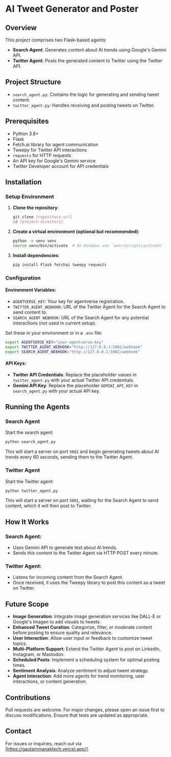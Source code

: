 # AI Tweet Generator and Poster

## Overview
This project comprises two Flask-based agents:
- **Search Agent**: Generates content about AI trends using Google's Gemini API.
- **Twitter Agent**: Posts the generated content to Twitter using the Twitter API.

## Project Structure
- `search_agent.py`: Contains the logic for generating and sending tweet content.
- `twitter_agent.py`: Handles receiving and posting tweets on Twitter.

## Prerequisites
- Python 3.8+
- Flask
- Fetch.ai library for agent communication
- Tweepy for Twitter API interactions
- `requests` for HTTP requests
- An API key for Google's Gemini service
- Twitter Developer account for API credentials

## Installation

### Setup Environment
1. **Clone the repository**:
   ```bash
   git clone [repository-url]
   cd [project-directory]
   ```

2. **Create a virtual environment (optional but recommended)**:
   ```bash
   python -m venv venv
   source venv/bin/activate  # On Windows use `venv\Scripts\activate`
   ```

3. **Install dependencies**:
   ```bash
   pip install Flask fetchai tweepy requests
   ```

### Configuration
#### Environment Variables:
- `AGENTVERSE_KEY`: Your key for agentverse registration.
- `TWITTER_AGENT_WEBHOOK`: URL of the Twitter Agent for the Search Agent to send content to.
- `SEARCH_AGENT_WEBHOOK`: URL of the Search Agent for any potential interactions (not used in current setup).

Set these in your environment or in a `.env` file:
```bash
export AGENTVERSE_KEY="your-agentverse-key"
export TWITTER_AGENT_WEBHOOK="http://127.0.0.1:5001/webhook"
export SEARCH_AGENT_WEBHOOK="http://127.0.0.1:5002/webhook"
```

#### API Keys:
- **Twitter API Credentials**: Replace the placeholder values in `twitter_agent.py` with your actual Twitter API credentials.
- **Gemini API Key**: Replace the placeholder `GEMINI_API_KEY` in `search_agent.py` with your actual API key.

## Running the Agents

### Search Agent
Start the search agent:
```bash
python search_agent.py
```
This will start a server on port `5002` and begin generating tweets about AI trends every 60 seconds, sending them to the Twitter Agent.

### Twitter Agent
Start the Twitter agent:
```bash
python twitter_agent.py
```
This will start a server on port `5001`, waiting for the Search Agent to send content, which it will then post to Twitter.

## How It Works
### Search Agent:
- Uses Gemini API to generate text about AI trends.
- Sends this content to the Twitter Agent via HTTP POST every minute.

### Twitter Agent:
- Listens for incoming content from the Search Agent.
- Once received, it uses the Tweepy library to post this content as a tweet on Twitter.

## Future Scope
- **Image Generation**: Integrate image generation services like DALL-E or Google's Imagen to add visuals to tweets.
- **Enhanced Tweet Curation**: Categorize, filter, or moderate content before posting to ensure quality and relevance.
- **User Interaction**: Allow user input or feedback to customize tweet topics.
- **Multi-Platform Support**: Extend the Twitter Agent to post on LinkedIn, Instagram, or Mastodon.
- **Scheduled Posts**: Implement a scheduling system for optimal posting times.
- **Sentiment Analysis**: Analyze sentiment to adjust tweet strategy.
- **Agent Interaction**: Add more agents for trend monitoring, user interactions, or content generation.

## Contributions
Pull requests are welcome. For major changes, please open an issue first to discuss modifications.
Ensure that tests are updated as appropriate.


## Contact
For issues or inquiries, reach out via [https://gautammanaktech.vercel.app/].
